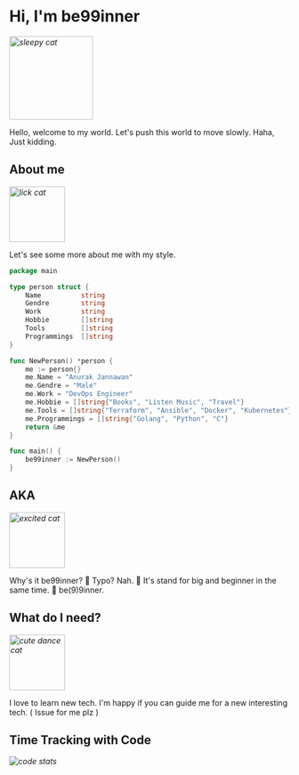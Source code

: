 # Hi, I'm be99inner

<em><img
src="https://lh3.googleusercontent.com/proxy/mGjsZrbDQVn09xyj0mvelFWGzsxn8M7S_omj3XS0WfbSqlIY95rWfRgFAtbOwNtlM5c7bNfXpFZBasFCWvY1nSqdkNfLOdCBt67PNVBHpgNbA1qQN3PdJei7prX3R4p-jxnBO-5CxpS7ExRgzDvCGvjQ=s0-d" alt="sleepy cat" width=150></em>

Hello, welcome to my world.
Let's push this world to move slowly.
Haha, Just kidding.

## About me

<em><img src="https://i.pinimg.com/originals/bd/7b/00/bd7b00d35c4dcfb5d4ebdbf0e74257c0.gif" alt="lick cat" width=100></em>

Let's see some more about me with my style.

```go
package main

type person struct {
    Name          string
    Gendre        string
    Work          string
    Hobbie        []string
    Tools         []string
    Programmings  []string
}

func NewPerson() *person {
    me := person{}
    me.Name = "Anurak Jannawan"
    me.Gendre = "Male"
    me.Work = "DevOps Engineer"
    me.Hobbie = []string{"Books", "Listen Music", "Travel"}
    me.Tools = []string{"Terraform", "Ansible", "Docker", "Kubernetes"}
    me.Programmings = []string{"Golang", "Python", "C"}
    return &me
}

func main() {
    be99inner := NewPerson()
}
```

## AKA

<em><img src="https://i.pinimg.com/originals/e7/4b/38/e74b38cbb1cf9d5ddd4edf15557fedd1.gif" alt="excited cat" width=100></em>

Why's it be99inner? 🧐
Typo? Nah. 🤨
It's stand for big and beginner in the same time. 🤪 be(9)9inner.

## What do I need?

<em><img src="https://data.whicdn.com/images/314298488/original.gif" alt="cute dance cat" width=100></em>

I love to learn new tech. I'm happy if you can guide me for a new interesting
tech. ( Issue for me plz )

## Time Tracking with Code

<em><img src="https://wakatime.com/share/@be99inner/53ff60f8-7211-4e40-a02f-0c55552e5480.svg" alt="code stats"></em>
